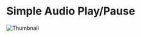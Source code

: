 # Simple Audio Play/Pause

![Thumbnail](https://github.com/Virendra9824/HTML-CSS-JS/blob/main/Simple%20Audio%20play%20pause/Thumbnail.png)
